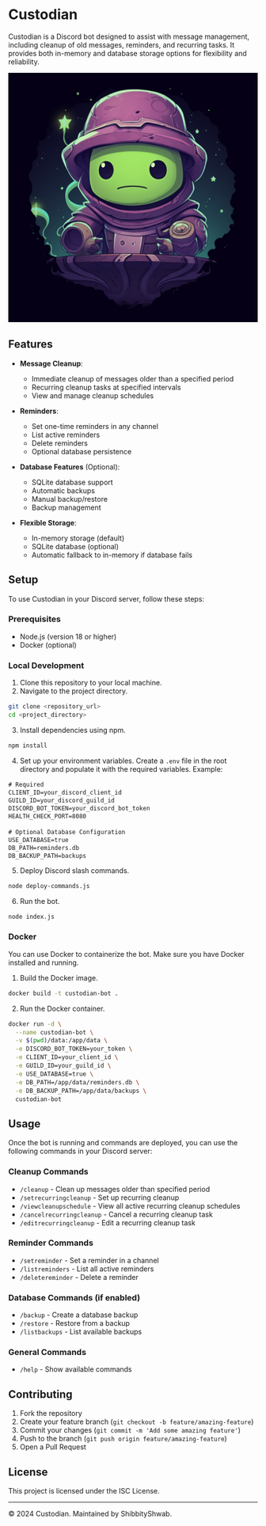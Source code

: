 # Custodian

Custodian is a Discord bot designed to assist with message management, including cleanup of old messages, reminders, and recurring tasks. It provides both in-memory and database storage options for flexibility and reliability.

![Custodian Logo](logo.png)

## Features

- **Message Cleanup**:
  - Immediate cleanup of messages older than a specified period
  - Recurring cleanup tasks at specified intervals
  - View and manage cleanup schedules

- **Reminders**:
  - Set one-time reminders in any channel
  - List active reminders
  - Delete reminders
  - Optional database persistence

- **Database Features** (Optional):
  - SQLite database support
  - Automatic backups
  - Manual backup/restore
  - Backup management

- **Flexible Storage**:
  - In-memory storage (default)
  - SQLite database (optional)
  - Automatic fallback to in-memory if database fails

## Setup

To use Custodian in your Discord server, follow these steps:

### Prerequisites

- Node.js (version 18 or higher)
- Docker (optional)

### Local Development

1. Clone this repository to your local machine.
2. Navigate to the project directory.

```bash
git clone <repository_url>
cd <project_directory>
```

3. Install dependencies using npm.

```bash
npm install
```

4. Set up your environment variables. Create a `.env` file in the root directory and populate it with the required variables. Example:

```dotenv
# Required
CLIENT_ID=your_discord_client_id
GUILD_ID=your_discord_guild_id
DISCORD_BOT_TOKEN=your_discord_bot_token
HEALTH_CHECK_PORT=8080

# Optional Database Configuration
USE_DATABASE=true
DB_PATH=reminders.db
DB_BACKUP_PATH=backups
```

5. Deploy Discord slash commands.

```bash
node deploy-commands.js
```

6. Run the bot.

```bash
node index.js
```

### Docker

You can use Docker to containerize the bot. Make sure you have Docker installed and running.

1. Build the Docker image.

```bash
docker build -t custodian-bot .
```

2. Run the Docker container.

```bash
docker run -d \
  --name custodian-bot \
  -v $(pwd)/data:/app/data \
  -e DISCORD_BOT_TOKEN=your_token \
  -e CLIENT_ID=your_client_id \
  -e GUILD_ID=your_guild_id \
  -e USE_DATABASE=true \
  -e DB_PATH=/app/data/reminders.db \
  -e DB_BACKUP_PATH=/app/data/backups \
  custodian-bot
```

## Usage

Once the bot is running and commands are deployed, you can use the following commands in your Discord server:

### Cleanup Commands
- `/cleanup` - Clean up messages older than specified period
- `/setrecurringcleanup` - Set up recurring cleanup
- `/viewcleanupschedule` - View all active recurring cleanup schedules
- `/cancelrecurringcleanup` - Cancel a recurring cleanup task
- `/editrecurringcleanup` - Edit a recurring cleanup task

### Reminder Commands
- `/setreminder` - Set a reminder in a channel
- `/listreminders` - List all active reminders
- `/deletereminder` - Delete a reminder

### Database Commands (if enabled)
- `/backup` - Create a database backup
- `/restore` - Restore from a backup
- `/listbackups` - List available backups

### General Commands
- `/help` - Show available commands

## Contributing

1. Fork the repository
2. Create your feature branch (`git checkout -b feature/amazing-feature`)
3. Commit your changes (`git commit -m 'Add some amazing feature'`)
4. Push to the branch (`git push origin feature/amazing-feature`)
5. Open a Pull Request

## License

This project is licensed under the ISC License.

---

© 2024 Custodian. Maintained by ShibbityShwab.